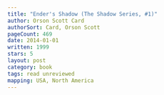 ```yaml
---
title: "Ender's Shadow (The Shadow Series, #1)"
author: Orson Scott Card
authorSort: Card, Orson Scott
pageCount: 469
date: 2014-01-01
written: 1999
stars: 5
layout: post
category: book
tags: read unreviewed
mapping: USA, North America
---
```

